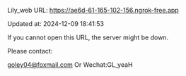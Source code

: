 Lily_web URL: https://ae6d-61-165-102-156.ngrok-free.app

Updated at: 2024-12-09 18:41:53

If you cannot open this URL, the server might be down.

Please contact: 

goley04@foxmail.com Or Wechat:GL_yeaH